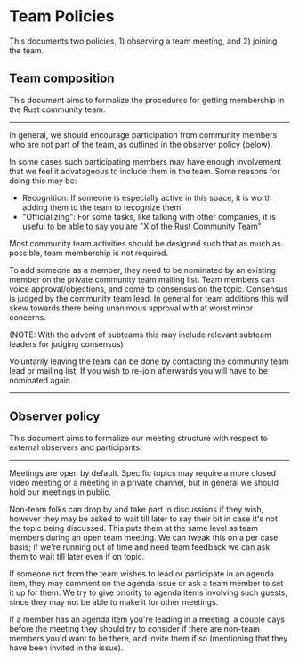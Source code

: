 # Team Policies

This documents two policies, 1) observing a team meeting, and 2) joining the team.

## Team composition

This document aims to formalize the procedures for getting membership in the Rust
community team.

------

In general, we should encourage participation from community members who are not part of the team,
as outlined in the observer policy (below).

In some cases such participating members may have enough involvement that we feel it advatageous to
include them in the team. Some reasons for doing this may be:

 - Recognition: If someone is especially active in this space, it is worth adding them to the team to recognize them.
 - "Officializing": For some tasks, like talking with other companies, it is useful to be able to say you are "X of the Rust Community Team"

Most community team activities should be designed such that as much as possible, team membership is not required.

To add someone as a member, they need to be nominated by an existing member on the private community team mailing list.
Team members can voice approval/objections, and come to consensus on the topic. Consensus is judged by the community team lead.
In general for team additions this will skew towards there being unanimous approval with at worst minor concerns.

(NOTE: With the advent of subteams this may include relevant subteam leaders for judging consensus)

Voluntarily leaving the team can be done by contacting the community team lead or mailing list. If you wish to re-join
afterwards you will have to be nominated again.

-----

## Observer policy

This document aims to formalize our meeting structure with respect to external observers and participants.

-----

Meetings are open by default. Specific topics may require a more closed video meeting or a meeting
in a private channel, but in general we should hold our meetings in public.

Non-team folks can drop by and take part in discussions if they wish, however they may be asked to
wait till later to say their bit in case it's not the topic being discussed. This puts them at the same level as
team members during an open team meeting. We can tweak this on a per case
basis; if we're running out of time and need team feedback we can ask them to wait till later
even if on topic.

If someone not from the team wishes to lead or participate in an agenda item, they may comment on
the agenda issue or ask a team member to set it up for them. We try to give priority to agenda items
involving such guests, since they may not be able to make it for other meetings.

If a member has an agenda item you're leading in a meeting, a couple days before the meeting they
should try to consider if there are non-team members you'd want to be there, and invite them if so
(mentioning that they have been invited in the issue).
